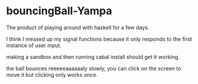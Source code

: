 # bouncingBall-Yampa

The product of playing around with haskell for a few days.

I think I messed up my signal functions because it only responds to the first instance of user input.

making a sandbox and then running cabal install should get it working.

the ball bounces reeeeeaaaaaaly slowly, you can click on the screen to move it but clicking only works once. 
